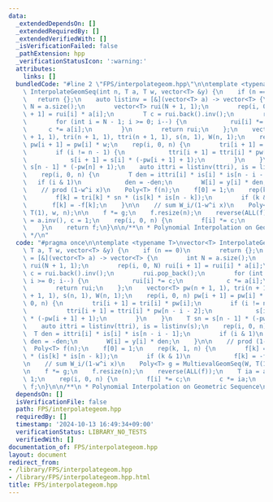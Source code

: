 ```yaml
---
data:
  _extendedDependsOn: []
  _extendedRequiredBy: []
  _extendedVerifiedWith: []
  _isVerificationFailed: false
  _pathExtension: hpp
  _verificationStatusIcon: ':warning:'
  attributes:
    links: []
  bundledCode: "#line 2 \"FPS/interpolategeom.hpp\"\n\ntemplate <typename T>\nvector<T>\
    \ InterpolateGeomSeq(int n, T a, T w, vector<T> &y) {\n    if (n == 0)\n     \
    \   return {};\n    auto listinv = [&](vector<T> a) -> vector<T> {\n        int\
    \ N = a.size();\n        vector<T> rui(N + 1, 1);\n        rep(i, 0, N) rui[i\
    \ + 1] = rui[i] * a[i];\n        T c = rui.back().inv();\n        rui.pop_back();\n\
    \        for (int i = N - 1; i >= 0; i--) {\n            rui[i] *= c;\n      \
    \      c *= a[i];\n        }\n        return rui;\n    };\n    vector<T> pw(n\
    \ + 1, 1), tri(n + 1, 1), ttri(n + 1, 1), s(n, 1), W(n, 1);\n    rep(i, 0, n)\
    \ pw[i + 1] = pw[i] * w;\n    rep(i, 0, n) {\n        tri[i + 1] = tri[i] * pw[i];\n\
    \        if (i != n - 1) {\n            ttri[i + 1] = ttri[i] * pw[n - i - 2];\n\
    \            s[i + 1] = s[i] * (-pw[i + 1] + 1);\n        }\n    }\n    T sn =\
    \ s[n - 1] * (-pw[n] + 1);\n    auto ittri = listinv(ttri), is = listinv(s);\n\
    \    rep(i, 0, n) {\n        T den = ittri[i] * is[i] * is[n - i - 1];\n     \
    \   if (i & 1)\n            den = -den;\n        W[i] = y[i] * den;\n    }\n\n\
    \    // prod (1-w^i x)\n    Poly<T> f(n);\n    f[0] = 1;\n    rep(k, 1, n) {\n\
    \        f[k] = tri[k] * sn * (is[k] * is[n - k]);\n        if (k & 1)\n     \
    \       f[k] = -f[k];\n    }\n\n    // sum W_i/(1-w^i x)\n    Poly<T> g = MultievalGeomSeq(W,\
    \ T(1), w, n);\n\n    f *= g;\n    f.resize(n);\n    reverse(ALL(f));\n    T ia\
    \ = a.inv(), c = 1;\n    rep(i, 0, n) {\n        f[i] *= c;\n        c *= ia;\n\
    \    }\n    return f;\n}\n\n/**\n * Polynomial Interpolation on Geometric Sequence\n\
    \ */\n"
  code: "#pragma once\n\ntemplate <typename T>\nvector<T> InterpolateGeomSeq(int n,\
    \ T a, T w, vector<T> &y) {\n    if (n == 0)\n        return {};\n    auto listinv\
    \ = [&](vector<T> a) -> vector<T> {\n        int N = a.size();\n        vector<T>\
    \ rui(N + 1, 1);\n        rep(i, 0, N) rui[i + 1] = rui[i] * a[i];\n        T\
    \ c = rui.back().inv();\n        rui.pop_back();\n        for (int i = N - 1;\
    \ i >= 0; i--) {\n            rui[i] *= c;\n            c *= a[i];\n        }\n\
    \        return rui;\n    };\n    vector<T> pw(n + 1, 1), tri(n + 1, 1), ttri(n\
    \ + 1, 1), s(n, 1), W(n, 1);\n    rep(i, 0, n) pw[i + 1] = pw[i] * w;\n    rep(i,\
    \ 0, n) {\n        tri[i + 1] = tri[i] * pw[i];\n        if (i != n - 1) {\n \
    \           ttri[i + 1] = ttri[i] * pw[n - i - 2];\n            s[i + 1] = s[i]\
    \ * (-pw[i + 1] + 1);\n        }\n    }\n    T sn = s[n - 1] * (-pw[n] + 1);\n\
    \    auto ittri = listinv(ttri), is = listinv(s);\n    rep(i, 0, n) {\n      \
    \  T den = ittri[i] * is[i] * is[n - i - 1];\n        if (i & 1)\n           \
    \ den = -den;\n        W[i] = y[i] * den;\n    }\n\n    // prod (1-w^i x)\n  \
    \  Poly<T> f(n);\n    f[0] = 1;\n    rep(k, 1, n) {\n        f[k] = tri[k] * sn\
    \ * (is[k] * is[n - k]);\n        if (k & 1)\n            f[k] = -f[k];\n    }\n\
    \n    // sum W_i/(1-w^i x)\n    Poly<T> g = MultievalGeomSeq(W, T(1), w, n);\n\
    \n    f *= g;\n    f.resize(n);\n    reverse(ALL(f));\n    T ia = a.inv(), c =\
    \ 1;\n    rep(i, 0, n) {\n        f[i] *= c;\n        c *= ia;\n    }\n    return\
    \ f;\n}\n\n/**\n * Polynomial Interpolation on Geometric Sequence\n */"
  dependsOn: []
  isVerificationFile: false
  path: FPS/interpolategeom.hpp
  requiredBy: []
  timestamp: '2024-10-13 16:49:34+09:00'
  verificationStatus: LIBRARY_NO_TESTS
  verifiedWith: []
documentation_of: FPS/interpolategeom.hpp
layout: document
redirect_from:
- /library/FPS/interpolategeom.hpp
- /library/FPS/interpolategeom.hpp.html
title: FPS/interpolategeom.hpp
---
```

